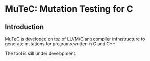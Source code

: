 # MuTeC: Mutation Testing for C

## Introduction

MuTeC is developed on top of LLVM/Clang compiler infrastructure to generate mutations for programs written in C and C++.

The tool is still under development.

